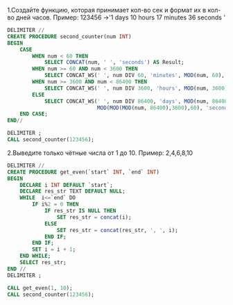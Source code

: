 1.Создайте функцию, которая принимает кол-во сек и формат их в кол-во дней часов.
Пример: 123456 ->'1 days 10 hours 17 minutes 36 seconds '

```sql
DELIMITER //
CREATE PROCEDURE second_counter(num INT)
BEGIN
	CASE
		WHEN num < 60 THEN
			SELECT CONCAT(num, ' ', 'seconds') AS Result;
        WHEN num >= 60 AND num < 3600 THEN
			SELECT CONCAT_WS(' ', num DIV 60, 'minutes', MOD(num, 60), 'seconds') AS Result;
        WHEN num >= 3600 AND num < 86400 THEN
			SELECT CONCAT_WS(' ', num DIV 3600, 'hours', MOD(num, 3600) DIV 60, 'minutes', MOD(MOD(num, 3600),60), 'seconds') AS Result;
        ELSE
			SELECT CONCAT_WS(' ', num DIV 86400, 'days', MOD(num, 86400) DIV 3600, 'hours', MOD(MOD(num, 86400),3600) DIV 60, 'minutes',
                             MOD(MOD(MOD(num, 86400),3600),60), 'seconds') AS Result;
    END CASE;
END//

DELIMITER ;
CALL second_counter(123456); 
```

2.Выведите только чётные числа от 1 до 10.
Пример: 2,4,6,8,10

```sql
DELIMITER //
CREATE PROCEDURE get_even(`start` INT, `end` INT)
BEGIN
	DECLARE i INT DEFAULT `start`;
    DECLARE res_str TEXT DEFAULT NULL;
    WHILE  i<=`end` DO
        IF i%2 = 0 THEN
			IF res_str IS NULL THEN
				SET res_str = concat(i);
			ELSE
				SET res_str = concat(res_str, ', ', i);
			END IF;
		END IF;
        SET i = i + 1;
    END WHILE;
	SELECT res_str;
END //
DELIMITER ;

CALL get_even(1, 10);
CALL second_counter(123456); 
```
